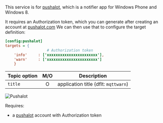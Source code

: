 This service is for [pushalot](http://www.pushalot.com), which is a notifier app for Windows Phone and Windows 8.

It requires an Authorization token, which you can generate after creating an account at [pushalot.com](http://www.pushalot.com) We can then use that to configure the target definition:

```ini
[config:pushalot]
targets = {
                   # Authorization token
    'info'     : ['xxxxxxxxxxxxxxxxxxxxxxx'],
    'warn'     : ['xxxxxxxxxxxxxxxxxxxxxxx']
    }
````

| Topic option  |  M/O   | Description                            |
| ------------- | :----: | -------------------------------------- |
| `title`       |   O    | application title (dflt: `mqttwarn`)   |

![Pushalot](https://raw.githubusercontent.com/jpmens/mqttwarn/master/assets/pushalot.png)

Requires:
* a [pushalot](http://www.pushalot.com) account with Authorization token